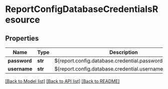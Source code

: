 # ReportConfigDatabaseCredentialsResource

## Properties
Name | Type | Description | Notes
------------ | ------------- | ------------- | -------------
**password** | **str** | ${report.config.database.credential.password.description} | [optional] 
**username** | **str** | ${report.config.database.credential.username.description} | [optional] 

[[Back to Model list]](../README.md#documentation-for-models) [[Back to API list]](../README.md#documentation-for-api-endpoints) [[Back to README]](../README.md)


